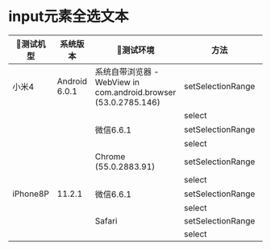 # input元素全选文本

|测试机型|系统版本|测试环境|方法|结果|
|---|---|---|---|---|
|小米4|Android 6.0.1|系统自带浏览器 - WebView in com.android.browser (53.0.2785.146)|setSelectionRange|×|
||||select|√|
|||微信6.6.1|setSelectionRange|√|
||||select|√|
|||Chrome (55.0.2883.91)|setSelectionRange|√|
||||select|√|
|iPhone8P|11.2.1|微信6.6.1|setSelectionRange|√|
||||select|×|
|||Safari|setSelectionRange|√|
||||select|×|